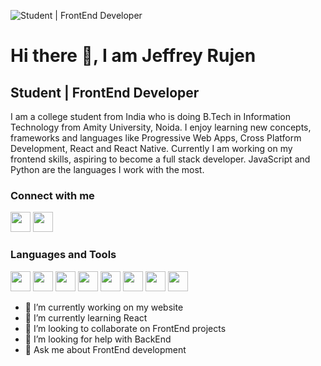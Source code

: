 ![Student | FrontEnd Developer](https://pbs.twimg.com/profile_banners/4784139463/1611301519/1080x360)

# Hi there 👋, I am Jeffrey Rujen
## Student | FrontEnd Developer

I am a college student from India who is doing B.Tech in Information Technology from Amity University, Noida. I enjoy learning new concepts, frameworks and languages like Progressive Web Apps, Cross Platform Development, React and React Native. Currently I am working on my frontend skills, aspiring to become a full stack developer. JavaScript and Python are the languages I work with the most.

### Connect with me

[<img height="32" width="32" src="https://unpkg.com/simple-icons@v4/icons/linkedin.svg" >](https://www.linkedin.com/in/jeffreyrujen/) [<img height="32" width="32" src="https://unpkg.com/simple-icons@v4/icons/twitter.svg" >](https://twitter.com/jeffreyrujen)

### Languages and Tools

<img height="32" width="32" src="https://simpleicons.org/icons/javascript.svg"/> <img height="32" width="32" src="https://simpleicons.org/icons/html5.svg"> <img height="32" width="32" src="https://simpleicons.org/icons/css3.svg"> <img height="32" width="32" src="https://simpleicons.org/icons/python.svg"> <img height="32" width="32" style="color:#f05032" src="https://simpleicons.org/icons/git.svg"> <img height="32" width="32" src="https://simpleicons.org/icons/github.svg"> <img height="32" width="32" src="https://simpleicons.org/icons/visualstudiocode.svg"> <img height="32" width="32" src="https://simpleicons.org/icons/powershell.svg">

- 🔭 I’m currently working on my website 
- 🌱 I’m currently learning React 
- 👯 I’m looking to collaborate on FrontEnd projects 
- 🤔 I’m looking for help with BackEnd 
- 💬 Ask me about FrontEnd development 
